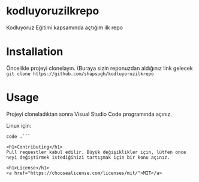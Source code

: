 # kodluyoruzilkrepo
Kodluyoruz Eğitimi kapsamında açtığım ilk repo


<h1>Installation </h1>

Öncelikle projeyi clonelayın. (Buraya sizin reponuzdan aldığınız link gelecek
`git clone https://github.com/shapsugh/kodluyoruzilkrepo`

<h1>Usage</h1>
Projeyi cloneladıktan sonra Visual Studio Code programında açınız.

Linux için:

```cd kodluyoruzilkrepo
code .```

<h1>Contributing</h1>
Pull requestler kabul edilir. Büyük değişiklikler için, lütfen önce neyi değiştirmek istediğinizi tartışmak için bir konu açınız.

<h1>License</h1>
<a href="https://choosealicense.com/licenses/mit/">MIT</a>

